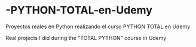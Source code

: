# -PYTHON-TOTAL-en-Udemy

Proyectos reales en Python realizando el curso PYTHON TOTAL en Udemy

Real projects I did during the "TOTAL PYTHON" course in Udemy
